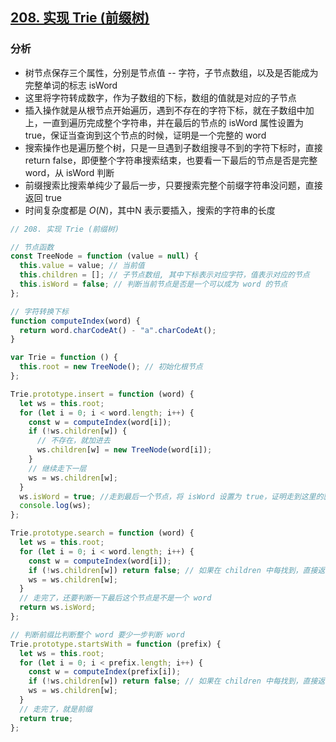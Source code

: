 <!--
 * @Author: your name
 * @Date: 2021-07-13 09:47:27
 * @LastEditTime: 2021-07-13 09:47:28
 * @LastEditors: Please set LastEditors
 * @Description: In User Settings Edit
 * @FilePath: /LeetCode-FE-Javascript/Code/Tree/Trie/README.md
-->

## [208. 实现 Trie (前缀树)](https://leetcode-cn.com/problems/implement-trie-prefix-tree/solution/qian-zhui-shu-trie-by-jzsq_lyx-jgt1/)
### 分析
- 树节点保存三个属性，分别是节点值 -- 字符，子节点数组，以及是否能成为完整单词的标志 isWord
- 这里将字符转成数字，作为子数组的下标，数组的值就是对应的子节点
- 插入操作就是从根节点开始遍历，遇到不存在的字符下标，就在子数组中加上，一直到遍历完成整个字符串，并在最后的节点的 isWord 属性设置为 true，保证当查询到这个节点的时候，证明是一个完整的 word
- 搜索操作也是遍历整个树，只是一旦遇到子数组搜寻不到的字符下标时，直接 return false，即便整个字符串搜索结束，也要看一下最后的节点是否是完整 word，从 isWord 判断
- 前缀搜索比搜索单纯少了最后一步，只要搜索完整个前缀字符串没问题，直接返回 true 
- 时间复杂度都是 ${O(N)}$，其中N 表示要插入，搜索的字符串的长度
```javascript
// 208. 实现 Trie (前缀树)

// 节点函数
const TreeNode = function (value = null) {
  this.value = value; // 当前值
  this.children = []; // 子节点数组, 其中下标表示对应字符，值表示对应的节点
  this.isWord = false; // 判断当前节点是否是一个可以成为 word 的节点
};

// 字符转换下标
function computeIndex(word) {
  return word.charCodeAt() - "a".charCodeAt();
}

var Trie = function () {
  this.root = new TreeNode(); // 初始化根节点
};

Trie.prototype.insert = function (word) {
  let ws = this.root;
  for (let i = 0; i < word.length; i++) {
    const w = computeIndex(word[i]);
    if (!ws.children[w]) {
      // 不存在，就加进去
      ws.children[w] = new TreeNode(word[i]);
    }
    // 继续走下一层
    ws = ws.children[w];
  }
  ws.isWord = true; //走到最后一个节点，将 isWord 设置为 true，证明走到这里的就是一个 word
  console.log(ws);
};

Trie.prototype.search = function (word) {
  let ws = this.root;
  for (let i = 0; i < word.length; i++) {
    const w = computeIndex(word[i]);
    if (!ws.children[w]) return false; // 如果在 children 中每找到，直接返回 false 了
    ws = ws.children[w];
  }
  // 走完了，还要判断一下最后这个节点是不是一个 word
  return ws.isWord;
};

// 判断前缀比判断整个 word 要少一步判断 word
Trie.prototype.startsWith = function (prefix) {
  let ws = this.root;
  for (let i = 0; i < prefix.length; i++) {
    const w = computeIndex(prefix[i]);
    if (!ws.children[w]) return false; // 如果在 children 中每找到，直接返回 false 了
    ws = ws.children[w];
  }
  // 走完了，就是前缀
  return true;
};

```